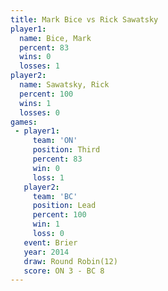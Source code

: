 ```yaml
---
title: Mark Bice vs Rick Sawatsky
player1:              
  name: Bice, Mark    
  percent: 83         
  wins: 0             
  losses: 1           
player2:              
  name: Sawatsky, Rick
  percent: 100        
  wins: 1             
  losses: 0           
games:
 - player1:         
     team: 'ON'     
     position: Third
     percent: 83    
     win: 0         
     loss: 1        
   player2:        
     team: 'BC'    
     position: Lead
     percent: 100  
     win: 1        
     loss: 0       
   event: Brier         
   year: 2014           
   draw: Round Robin(12)
   score: ON 3 - BC 8   
---
```

